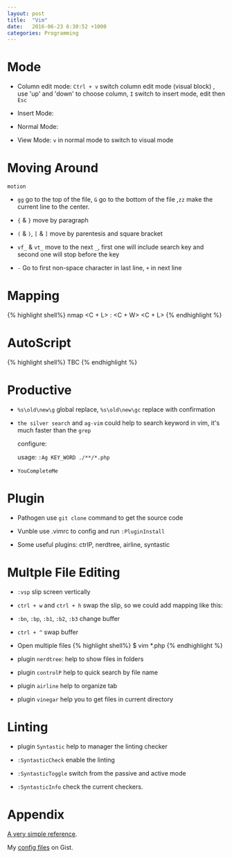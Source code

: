 ```yaml
---
layout: post
title:  "Vim"
date:   2016-06-23 6:30:52 +1000
categories: Programming
---
```

Mode
=====
- Column edit mode: `Ctrl + v` switch column edit mode (visual block) , use 'up' and 'down' to choose column, `I` switch to insert mode, edit then `Esc`

- Insert Mode: <tbc>

- Normal Mode: <tbc>

- View Mode: `v` in normal mode to switch to visual mode

Moving Around
============
`motion`

- `gg` go to the top of the file, `G` go to the bottom of the file ,`zz` make the current line to the center.

- `{` & `}` move by paragraph

- `(` & `)`, `[` & `]`  move by parentesis and square bracket

- `vf_` & `vt_` move to the next `_`, first one will include search key and second one will stop before the key

- `-` Go to first non-space character in last line, `+` in next line

Mapping
=======
{% highlight shell%}
nmap <C + L> : <C + W> <C + L>
{% endhighlight %}

AutoScript
==========
{% highlight shell%}
TBC
{% endhighlight %}

Productive
==========
- `%s\old\new\g` global replace, `%s\old\new\gc` replace with confirmation

- `the silver search` and `ag-vim` could help to search keyword in vim, it's much faster than the `grep`
 
  configure: 
  
  usage: `:Ag KEY_WORD ./**/*.php`

- `YouCompleteMe` 

Plugin
======
- Pathogen use `git clone` command to get the source code

- Vunble use .vimrc to config and run `:PluginInstall`

- Some useful plugins: ctrlP, nerdtree, airline, syntastic


Multple File Editing
====================
- `:vsp` slip screen vertically

- `ctrl + w` and `ctrl + h` swap the slip, so we could add mapping like this:

- `:bn`, `:bp`, `:b1`, `:b2`, `:b3` change buffer

- `ctrl + ^` swap buffer

- Open multiple files
{% highlight shell%}
$ vim *.php
{% endhighlight %}


- plugin `nerdtree`: help to show files in folders

- plugin `controlP` help to quick search by file name

- plugin `airline` help to organize tab

- plugin `vinegar` help you to get files in current directory

Linting
=======
- plugin `Syntastic` help to manager the linting checker

- `:SyntasticCheck` enable the linting

- `:SyntasticToggle` switch from the passive and active mode

- `:SyntasticInfo` check the current checkers.


Appendix
========
[A very simple reference](http://www.worldtimzone.com/res/vi.html).

My [config files](https://gist.github.com/ericatsydney/b5e62ef00b4eb80c2b0bd3d80d9b1932) on Gist. 